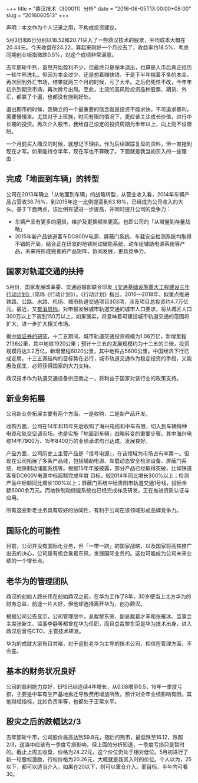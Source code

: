 +++
title = "鼎汉技术（300011）分析"
date = "2016-06-05T13:00:00+08:00"
slug = "2016060513"
+++

声明：本文作为个人记录之用，不构成投资建议。

5月3日和6日分别以18.52和20.71买入了一些鼎汉技术的股票，平均成本大概在20.44元。今天收盘在24.22，算起来刚好一个月过去了，收益率约18.5%，考虑同期创业板指微跌0.5%，对这个成绩非常满意。

去年那轮牛熊，虽然开始盈利不少，但最终只是保本退出，也算是入市后真正经历一轮牛熊洗礼。但因为本金过少，还是想着赚快钱，于是下半年揣着不多的本金，再次回到外汇市场，结果就两三个月的时候，亏了大半。之后仍死性不改，今年年初杀到期货市场，再次微亏出局。至此，主流的高风险投资品种股票、期货、外汇，都尝了个遍，也都没有捞到好处。

退出期市的时候，我确立的一个最重要的信念就是投资不能求快，不可追求暴利，需要慢慢来。尤其对于上班族，时间有限的情况下，更应该关注成长价值，进行中长期的投资。再次介入股市，我给自己设定的投资周期为半年以上，向上则不设限制。

一个月前买入鼎汉的时候，就想记下理由，作为后续跟踪复盘的资料，但一直拖到现在才写。如果能持仓半年，现在写也不算晚了。下面就是我当初买入的一些理由：

## 完成「地面到车辆」的转型

公司在2013年确立「从地面到车辆」的战略转型，从营业收入看，2014年车辆产品占营收38.76%，到2015年这一比例提高到63.18%，已经成为公司收入的大头。基于下面两点，该比例有望进一步提高，并同时提升公司的竞争力：

* 车辆产品有更多的磨损，维护及更换频率更高。也即公司的「从增量到存量战略」
* 2015年新产品铁道客车DC600V电源、屏蔽门系统、车载安全检测系统均取得不错的开局，结合正在研发的地铁制动储能系统、动车组辅助电源系统等产品，未来将形成完善的产品矩阵，协同发展，更具竞争力。

## 国家对轨道交通的扶持

5月份，国家发展改革委、交通运输部联合印发[《交通基础设施重大工程建设三年行动计划》](http://www.moc.gov.cn/jiaotongyaowen/201605/t20160511_2026048.html)（简称《行动计划》）。《行动计划》指出，2016—2018年，拟重点推进铁路、公路、水路、机场、城市轨道交通项目303项，涉及项目总投资约4.7万亿元。最近，又[有消息称](http://stock.10jqka.com.cn/20160517/c590292859.shtml)，对申报发展城市轨道交通的城市人口要求，将从城区人口300万以上下调到150万以上，如果属实，将意味着可建设城市轨道交通的范围将扩大，进一步扩大相关市场。

据[中信证券的研究](http://stock.10jqka.com.cn/20160518/c590339643.shtml)，十二五期间，城市轨道交通投资规模为1.06万亿，新增里程2136公里，其中地铁1920公里；预计十三五的发展规模约为十二五的三倍，投资规模将达3.2万亿，新增里程6020公里，其中地铁占5600公里。中国经济下行已成定局，十三五调结构的目标势在必行，城市轨道交通作为稳定投资的手段，又能惠及民生，必将获得国家的大力支持。

鼎汉技术作为轨道交通设备供应商之一，将利益于国家对该行业的政策支持。

## 新业务拓展

公司新业务拓展主要有两个方面，一是收购，二是新产品开发。

收购方面，公司在14年和15年先后收购了海兴电缆和中车有限，切入到车辆特种电缆和轨交空调市场。也是实施「地面到车辆」战略转变的重要步骤。其中海兴电缆14年7900万、15年8400万的业绩承诺均已达成，发展良好。

产品方面，公司历史上主营产品是「信号电源」，在该领域为市场占有率第一。但现在公司拓展了多条产品线，包括辅助电源、车载动态安全检测设备、屏蔽门系统、地铁制动储能系统等。根据15年年报披露，部分产品已经取得突破，比如铁道客车DC600V电源中标超额完成年度
目标，较2014年同比增长300%以上；检测产品中标额同比增长100%以上；屏蔽门系统中标贵阳市轨道交通1号线，投标金额6000余万元。而地铁制动储能系统也已经完成样品研发，正在推进资质认证与应用。

所有这些新老业务具有较好的协同性，有利于公司在该领域形成品牌竞争力。

## 国际化的可能性

目前，公司并没有国际化业务，但「一带一路」的国家战略，以及国家将高铁推广出去的决心，公司是有机会乘着东风，发展国际业务的。这也可能成为公司未来业绩的一个增长点。

## 老华为的管理团队

鼎汉的创始人顾长伟在创始鼎汉之前，在华为工作了8年，30岁便当上北方华为的财务总监，前途一片大好，但他却选择离开华为，创办鼎汉。

根据公司公告显示，公司管理层中，总裁黎东荣、副总裁葛才丰和张雁冰、监事会主席张新生、监事李静等都曾在华为任职，而且总裁黎东荣是华为技术出身，进入鼎汉后曾任CTO，主管技术研发。

华为的成就大家有目共睹，对于这批老华为主导的技术公司，相信在管理方面，不会差。

## 基本的财务状况良好

公司的盈利能力良好，EPS已经连续4年增长，从0.08增至0.5，16年一季度亏损，主要是中车有生产基地拆迁导致费用增加所致，预计对全年业绩影响有限。其他财经指标，比如负责率等，也都处于正常水平。

## 股灾之后的跌幅达2/3

去年那轮牛市，公司股价最高达到59.8元，随后的熊市，最低跌至16.12，跌超2/3，这当中应该有一季度亏损影响，但上面的分析知道，一季度亏损只是暂时的。截止上周五收盘，价格为24.22元，这个价位仍处于相对低位。5月初进行了新一轮股权激励，行权价格为20.26元，大概就是我买入时的价位。个人以为，25以下，都可以适当介入，如果在20以下，则可以重仓介入。而目标，半年内可看30。

